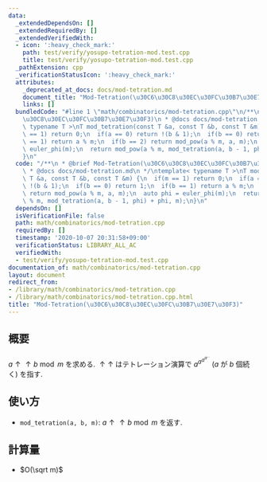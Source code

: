 ```yaml
---
data:
  _extendedDependsOn: []
  _extendedRequiredBy: []
  _extendedVerifiedWith:
  - icon: ':heavy_check_mark:'
    path: test/verify/yosupo-tetration-mod.test.cpp
    title: test/verify/yosupo-tetration-mod.test.cpp
  _pathExtension: cpp
  _verificationStatusIcon: ':heavy_check_mark:'
  attributes:
    _deprecated_at_docs: docs/mod-tetration.md
    document_title: "Mod-Tetration(\u30C6\u30C8\u30EC\u30FC\u30B7\u30E7\u30F3)"
    links: []
  bundledCode: "#line 1 \"math/combinatorics/mod-tetration.cpp\"\n/**\n * @brief Mod-Tetration(\u30C6\
    \u30C8\u30EC\u30FC\u30B7\u30E7\u30F3)\n * @docs docs/mod-tetration.md\n */\ntemplate<\
    \ typename T >\nT mod_tetration(const T &a, const T &b, const T &m) {\n  if(m\
    \ == 1) return 0;\n  if(a == 0) return !(b & 1);\n  if(b == 0) return 1;\n  if(b\
    \ == 1) return a % m;\n  if(b == 2) return mod_pow(a % m, a, m);\n  auto phi =\
    \ euler_phi(m);\n  return mod_pow(a % m, mod_tetration(a, b - 1, phi) + phi, m);\n\
    }\n"
  code: "/**\n * @brief Mod-Tetration(\u30C6\u30C8\u30EC\u30FC\u30B7\u30E7\u30F3)\n\
    \ * @docs docs/mod-tetration.md\n */\ntemplate< typename T >\nT mod_tetration(const\
    \ T &a, const T &b, const T &m) {\n  if(m == 1) return 0;\n  if(a == 0) return\
    \ !(b & 1);\n  if(b == 0) return 1;\n  if(b == 1) return a % m;\n  if(b == 2)\
    \ return mod_pow(a % m, a, m);\n  auto phi = euler_phi(m);\n  return mod_pow(a\
    \ % m, mod_tetration(a, b - 1, phi) + phi, m);\n}\n"
  dependsOn: []
  isVerificationFile: false
  path: math/combinatorics/mod-tetration.cpp
  requiredBy: []
  timestamp: '2020-10-07 20:31:58+09:00'
  verificationStatus: LIBRARY_ALL_AC
  verifiedWith:
  - test/verify/yosupo-tetration-mod.test.cpp
documentation_of: math/combinatorics/mod-tetration.cpp
layout: document
redirect_from:
- /library/math/combinatorics/mod-tetration.cpp
- /library/math/combinatorics/mod-tetration.cpp.html
title: "Mod-Tetration(\u30C6\u30C8\u30EC\u30FC\u30B7\u30E7\u30F3)"
---
```

## 概要
${a \uparrow \uparrow b} \bmod m$ を求める. $\uparrow \uparrow$ はテトレーション演算で $a^{a^{a^{a^{\ldots}}}}$ ($a$ が $b$ 個続く) を指す.

## 使い方

* `mod_tetration(a, b, m)`: ${a \uparrow \uparrow b} \bmod m$ を返す. 

## 計算量

* $O(\sqrt m)$
